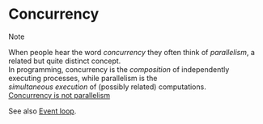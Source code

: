 # Concurrency

> [!NOTE]
> When people hear the word _concurrency_ they often think of _parallelism_, a related but quite distinct concept.<br>
> In programming, concurrency is the _composition_ of independently executing processes, while parallelism is the<br>
> _simultaneous execution_ of (possibly related) computations.<br>
> [Concurrency is not parallelism](https://blog.golang.org/concurrency-is-not-parallelism)

See also [Event loop][concept-event-loop].

[concept-event-loop]: ./event_loop.md
